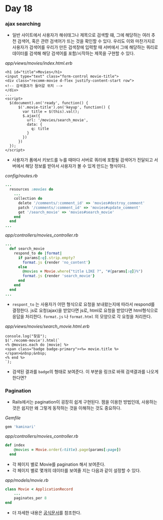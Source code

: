 # Day 18

### ajax searching

- 일반 사이트에서 사용자가 해쉬태그나 제목으로 검색할 떄, 그에 해당하는 여러 추천 검색어, 혹은 관련 검색어가 뜨는 것을 확인할 수 있다. 우리도 이와 마찬가지로 사용자가 검색어를 우리가 만든 검색창에 입력할 때 서버에서 그에 해당하는 쿼리로 데이터를 검색해 해당 검색어를 포함/시작하는 제목을 구현할 수 있다.

*app/views/movies/index.html.erb*

```erb
<h1 id="title">Movies</h1>
<input type="text" class="form-control movie-title">
<div class="recomm-movie d-flex justify-content-start row">
<!-- 검색결과가 들어갈 위치 -->
</div>
...
<script>
  $(document).on('ready', function() {
      $('.movie-title').on('keyup', function() {
        var title = $(this).val();
        $.ajax({
          url: '/movies/search_movie',
          data: {
            q: title
          }
        })
      })
  });
</script>
```

- 사용자가 폼에서 키보드를 누를 때마다 서버로 쿼리에 포함될 검색어가 전달되고 서버에서 해당 정보를 받아서 사용자가 볼 수 있게 만드는 형식이다.

*config/routes.rb*

```ruby
...
  resources :movies do
	...
    collection do
      delete '/comments/:comment_id' => 'movies#destroy_comment'
      patch '/comments/:comment_id' => 'movies#update_comment'
      get '/search_movie' => 'movies#search_movie'
    end
  end
...
```

*app/controllers/movies_controller.rb*

```ruby
...
  def search_movie
    respond_to do |format|
      if params[:q].strip.empty?
        format.js {render 'no_content'}
      else
        @movies = Movie.where("title LIKE ?", "#{params[:q]}%")
        format.js {render 'search_movie'}
      end
    end
  end
...
```

- `respont_to` 는 사용자가 어떤 형식으로 요청을 보내왔는지에 따라서 respond를 결정한다. js로 요청(ajax)을 받았다면 js로, html로 요청을 받았다면 html형식으로 응답을 처리한다. `format.js` 나 `format.html` 의 모양으로 각 요청을 처리한다.

*app/views/movies/search_movie.html.erb*

```erb
console.log("찾음");
$('.recomm-movie').html(`
<% @movies.each do |movie| %>
<span class="badge badge-primary"><%= movie.title %></span>&nbsp;&nbsp;
<% end %>
`);
```

- 검색된 결과를 `badge`의 형태로 보여준다. 이 부분을 링크로 바꿔 검색결과를 나오게 한다면?



### Pagination

- Rails에서는 pagination이 굉장히 쉽게 구현된다. 잼을 이용한 방법인데, 사용하는 것은 쉽지만 왜 그렇게 동작하는 것을 이해하는 것도 중요하다.

*Gemfile*

```ruby
gem 'kaminari'
```

*app/controllers/movies_controller.rb*

```ruby
def index
    @movies = Movie.order(:title).page(params[:page])
  end
```

- 각 페이지 별로 Movie를 pagination 해서 보여준다.
- 각 페이지 별로 몇개의 데이터를 보여줄 지는 다음과 같이 설정할 수 있다.

*app/models/movie.rb*

```ruby
class Movie < ApplicationRecord
    ...
    paginates_per 8
end
```

- 더 자세한 내용은 [공식문서](https://github.com/kaminari/kaminari)를 참조한다.

